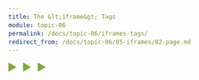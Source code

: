 ```yaml
---
title: The &lt;iframe&gt; Tags
module: topic-06
permalink: /docs/topic-06/iframes-tags/
redirect_from: /docs/topic-06/05-iframes/02-page.md
---
```


<img src="./../../../img/arrow-divider.svg" style="width: 75px; border: none; margin: 0px 0 20px 0" />
